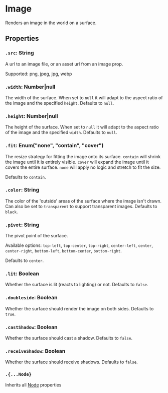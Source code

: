 # Image

Renders an image in the world on a surface.

## Properties

### `.src`: String

A url to an image file, or an asset url from an image prop.

Supported: png, jpeg, jpg, webp

### `.width`: Number|null

The width of the surface. When set to `null` it will adapt to the aspect ratio of the image and the specified `height`. Defaults to `null`.

### `.height`: Number|null

The height of the surface. When set to `null` it will adapt to the aspect ratio of the image and the specified `width`. Defaults to `null`.

### `.fit`: Enum("none", "contain", "cover")

The resize strategy for fitting the image onto its surface. `contain` will shrink the image until it is entirely visible. `cover` will expand the image until it covers the entire surface. `none` will apply no logic and stretch to fit the size.

Defaults to `contain`.

### `.color`: String

The color of the 'outside' areas of the surface where the image isn't drawn. Can also be set to `transparent` to support transparent images. Defaults to `black`.

### `.pivot`: String

The pivot point of the surface.

Available options: `top-left`, `top-center`, `top-right`, `center-left`, `center`, `center-right`, `bottom-left`, `bottom-center`, `bottom-right`.

Defaults to `center`.

### `.lit`: Boolean

Whether the surface is lit (reacts to lighting) or not. Defaults to `false`.

### `.doubleside`: Boolean

Whether the surface should render the image on both sides. Defaults to `true`.

### `.castShadow`: Boolean

Whether the surface should cast a shadow. Defaults to `false`.

### `.receiveShadow`: Boolean

Whether the surface should receive shadows. Defaults to `false`.

### `.{...Node}`

Inherits all [Node](/docs/ref/Node.md) properties
